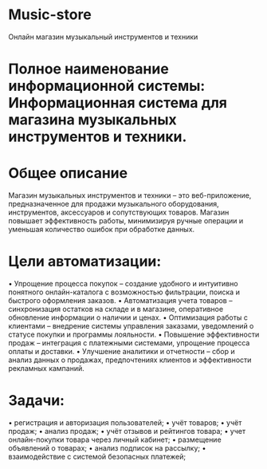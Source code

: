 # Music-store
Онлайн магазин музыкальный инструментов и техники

# Полное наименование информационной системы: Информационная система для магазина музыкальных инструментов и техники.

# Общее описание
Магазин музыкальных инструментов и техники – это веб-приложение, предназначенное для продажи музыкального оборудования, инструментов, аксессуаров и сопутствующих товаров. Магазин повышает эффективность работы, минимизируя ручные операции и уменьшая количество ошибок при обработке данных.
# Цели автоматизации:
•	Упрощение процесса покупок – создание удобного и интуитивно понятного онлайн-каталога с возможностью фильтрации, поиска и быстрого оформления заказов.
•	Автоматизация учета товаров – синхронизация остатков на складе и в магазине, оперативное обновление информации о наличии и ценах. 
•	Оптимизация работы с клиентами – внедрение системы управления заказами, уведомлений о статусе покупки и программы лояльности. 
•	Повышение эффективности продаж – интеграция с платежными системами, упрощение процесса оплаты и доставки.
•	Улучшение аналитики и отчетности – сбор и анализ данных о продажах, предпочтениях клиентов и эффективности рекламных кампаний. 

# Задачи:
•	регистрация и авторизация пользователей;
•	учёт товаров;
•	учёт продаж;
•	анализ продаж;
•	учёт отзывов и рейтингов товара;
•	учет онлайн-покупки товара через личный кабинет;
•	размещение объявлений о товарах;
•	анализ подписок на рассылку;
•	взаимодействие с системой безопасных платежей;
